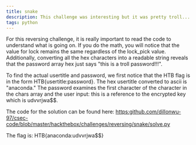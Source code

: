 ```yaml
---
title: snake
description: This challenge was interesting but it was pretty troll...
tags: python
---
```


For this reversing challenge, it is really important to read the code to understand what is going on. If you do the math, you will notice that the value for lock remains the same regardless of the lock\_pick value. Additionally, converting all the hex characters into a readable string reveals that the password array hex just says "this is a troll password!!!".

To find the actual usertitle and password, we first notice that the HTB flag is in the form HTB{usertitle:password}. The hex usertitle converted to ascii is "anaconda." The password examines the first character of the character in the chars array and the user input: this is a reference to the encrypted key which is udvvrjwa$$. 

The code for the solution can be found here:
<a href="https:github.com/dillonwu-97/csec-code/blob/master/hackthebox/challenges/reversing/snake.py">https:github.com/dillonwu-97/csec-code/blob/master/hackthebox/challenges/reversing/snake/solve.py</a>

The flag is: HTB{anaconda:udvvrjwa$$}


